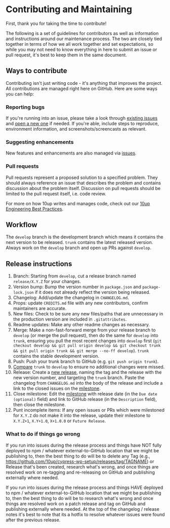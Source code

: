 # Contributing and Maintaining

First, thank you for taking the time to contribute!

The following is a set of guidelines for contributors as well as information and instructions around our maintenance process.  The two are closely tied together in terms of how we all work together and set expectations, so while you may not need to know everything in here to submit an issue or pull request, it's best to keep them in the same document.

## Ways to contribute

Contributing isn't just writing code - it's anything that improves the project.  All contributions are managed right here on GitHub.  Here are some ways you can help:

### Reporting bugs

If you're running into an issue, please take a look through [existing issues](https://github.com/10up/cypress-wp-setup/issues) and [open a new one](https://github.com/10up/cypress-wp-setup/issues/new) if needed.  If you're able, include steps to reproduce, environment information, and screenshots/screencasts as relevant.

### Suggesting enhancements

New features and enhancements are also managed via [issues](https://github.com/10up/cypress-wp-setup/issues).

### Pull requests

Pull requests represent a proposed solution to a specified problem.  They should always reference an issue that describes the problem and contains discussion about the problem itself.  Discussion on pull requests should be limited to the pull request itself, i.e. code review.

For more on how 10up writes and manages code, check out our [10up Engineering Best Practices](https://10up.github.io/Engineering-Best-Practices/).

## Workflow

The `develop` branch is the development branch which means it contains the next version to be released.  `trunk` contains the latest released version.  Always work on the `develop` branch and open up PRs against `develop`.

## Release instructions

1. Branch: Starting from `develop`, cut a release branch named `release/X.Y.Z` for your changes.
1. Version bump: Bump the version number in `package.json` and `package-lock.json` if it does not already reflect the version being released.
1. Changelog: Add/update the changelog in `CHANGELOG.md`.
1. Props: update `CREDITS.md` file with any new contributors, confirm maintainers are accurate.
1. New files: Check to be sure any new files/paths that are unnecessary in the production version are included in `.gitattributes`.
1. Readme updates: Make any other readme changes as necessary.
1. Merge: Make a non-fast-forward merge from your release branch to `develop` (or merge the pull request), then do the same for `develop` into `trunk`, ensuring you pull the most recent changes into `develop` first (`git checkout develop && git pull origin develop && git checkout trunk && git pull origin trunk && git merge --no-ff develop`). `trunk` contains the stable development version.
1. Push: Push your trunk branch to GitHub (e.g. `git push origin trunk`).
1. [Compare](https://github.com/10up/cypress-wp-setup/compare/trunk...develop) `trunk` to `develop` to ensure no additional changes were missed.
1. Release: Create a [new release](https://github.com/10up/cypress-wp-setup/releases/new), naming the tag and the release with the new version number, and targeting the `trunk` branch.  Paste the changelog from `CHANGELOG.md` into the body of the release and include a link to the closed issues on the [milestone](https://github.com/10up/cypress-wp-setup/milestone/#?closed=1).
1. Close milestone: Edit the [milestone](https://github.com/10up/cypress-wp-setup/milestone/#) with release date (in the `Due date (optional)` field) and link to GitHub release (in the `Description` field), then close the milestone.
1. Punt incomplete items: If any open issues or PRs which were milestoned for `X.Y.Z` do not make it into the release, update their milestone to `X.Y.Z+1`, `X.Y+1.0`, `X+1.0.0` or `Future Release`.

### What to do if things go wrong

If you run into issues during the release process and things have NOT fully deployed to npm / whatever external-to-GitHub location that we might be publishing to, then the best thing to do will be to delete any Tag (e.g., <https://github.com/10up/cypress-wp-setup/releases/tag/TAGNAME>) or Release that's been created, research what's wrong, and once things are resolved work on re-tagging and re-releasing on GitHub and publishing externally where needed.

If you run into issues during the release process and things HAVE deployed to npm / whatever external-to-GitHub location that we might be publishing to, then the best thing to do will be to research what's wrong and once things are resolved work on a patch release and tag on GitHub and publishing externally where needed.  At the top of the changelog / release notes it's best to note that its a hotfix to resolve whatever issues were found after the previous release.
